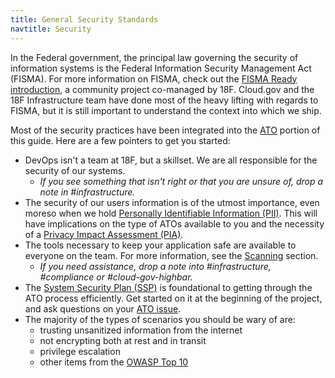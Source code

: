 ```yaml
---
title: General Security Standards
navtitle: Security
---
```


In the Federal government, the principal law governing the security of information systems is the Federal Information Security Management Act (FISMA). For more information on FISMA, check out the [FISMA Ready introduction](https://github.com/fisma-ready/introduction), a community project co-managed by 18F. Cloud.gov and the 18F Infrastructure team have done most of the heavy lifting with regards to FISMA, but it is still important to understand the context into which we ship.

Most of the security practices have been integrated into the [ATO](../ato) portion of this guide. Here are a few pointers to get you started:

* DevOps isn't a team at 18F, but a skillset. We are all responsible for the security of our systems.
    * _If you see something that isn't right or that you are unsure of, drop a note in #infrastructure._
* The security of our users information is of the utmost importance, even moreso when we hold [Personally Identifiable Information (PII)](../security/pii). This will have implications on the type of ATOs available to you and the necessity of a [Privacy Impact Assessment (PIA)](../laws/pia).
* The tools necessary to keep your application safe are available to everyone on the team. For more information, see the [Scanning](../security/scanning) section.
    * _If you need assistance, drop a note into #infrastructure, #compliance or #cloud-gov-highbar._
* The [System Security Plan (SSP)](../ato/ssp) is foundational to getting through the ATO process efficiently. Get started on it at the beginning of the project, and ask questions on your [ATO issue](../ato/checklist).
* The majority of the types of scenarios you should be wary of are:
    * trusting unsanitized information from the internet
    * not encrypting both at rest and in transit
    * privilege escalation
    * other items from the [OWASP Top 10](https://www.owasp.org/index.php/Top_10_2013-Top_10)
